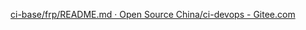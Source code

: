 [ci-base/frp/README.md · Open Source China/ci-devops - Gitee.com](https://gitee.com/oschina/ci-dev-ops/blob/master/ci-base/frp/README.md)